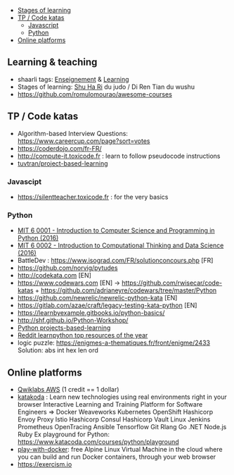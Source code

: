 <!-- To update this Table Of Contents:
    markdown-toc --indent "    " --maxdepth 3 -i Teaching.md
-->

<!-- toc -->

- [Stages of learning](#stages-of-learning)
- [TP / Code katas](#tp--code-katas)
    * [Javascript](#javascript)
    * [Python](#python)
- [Online platforms](#online-platforms)

<!-- tocstop -->

## Learning & teaching
- shaarli tags: [Enseignement](https://chezsoi.org/shaarli/?searchtags=Enseignement) & [Learning](https://chezsoi.org/shaarli/?searchtags=Learning)
- Stages of learning: [Shu Ha Ri](https://en.wikipedia.org/wiki/Shuhari) du judo / Di Ren Tian du wushu
- https://github.com/romulomourao/awesome-courses

## TP / Code katas
* Algorithm-based Interview Questions: https://www.careercup.com/page?sort=votes
* https://coderdojo.com/fr-FR/
* http://compute-it.toxicode.fr : learn to follow pseudocode instructions
* [tuvtran/project-based-learning](https://github.com/tuvtran/project-based-learning/blob/master/README.md#python)

### Javascipt
* https://silentteacher.toxicode.fr : for the very basics

### Python
- [MIT 6 0001 - Introduction to Computer Science and Programming in Python (2016)](https://ocw.mit.edu/courses/electrical-engineering-and-computer-science/6-0001-introduction-to-computer-science-and-programming-in-python-fall-2016/)
- [MIT 6 0002 - Introduction to Computational Thinking and Data Science (2016)](https://ocw.mit.edu/courses/electrical-engineering-and-computer-science/6-0002-introduction-to-computational-thinking-and-data-science-fall-2016/)
- BattleDev : https://www.isograd.com/FR/solutionconcours.php [FR]
- https://github.com/norvig/pytudes
- http://codekata.com [EN]
- https://www.codewars.com [EN] -> https://github.com/rwisecar/code-katas + https://github.com/adrianeyre/codewars/tree/master/Python
- https://github.com/newrelic/newrelic-python-kata [EN]
- https://gitlab.com/azae/craft/legacy-testing-kata-python [EN]
- https://learnbyexample.gitbooks.io/python-basics/
- http://shf.github.io/Python-Workshop/
- [Python projects-based-learning](https://github.com/tuvtran/project-based-learning/blob/master/README.md#python)
- [Reddit learnpython top resources of the year](https://www.reddit.com/r/learnpython/top/?t=year)
- logic puzzle: https://enigmes-a-thematiques.fr/front/enigme/2433
Solution: abs int hex len ord


## Online platforms
- [Qwiklabs AWS](https://run.qwiklab.com/catalog?cloud=AWS) (1 credit == 1 dollar)
- [katakoda](https://katacoda.com) : Learn new technologies using real environments right in your browser
Interactive Learning and Training Platform for Software Engineers
=> Docker Weaveworks Kubernetes OpenShift Hashicorp Envoy Proxy Istio Hashicorp Consul Hashicorp Vault Linux Jenkins Prometheus OpenTracing Ansible Tensorflow Git Rlang Go .NET Node.js Ruby
Ex playground for Python: https://www.katacoda.com/courses/python/playground
- [play-with-docker](https://labs.play-with-docker.com): free Alpine Linux Virtual Machine in the cloud where you can build and run Docker containers, through your web browser
- https://exercism.io
